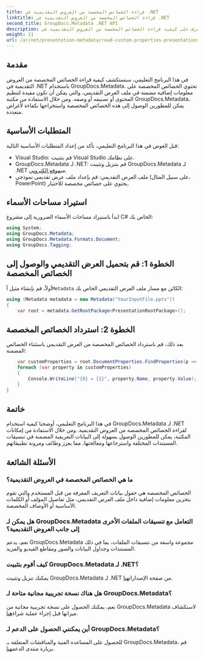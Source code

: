 ```yaml
---
title: قراءة الخصائص المخصصة من العروض التقديمية في .NET
linktitle: قراءة الخصائص المخصصة من العروض التقديمية في .NET
second_title: GroupDocs.Metadata .NET API
description: تعرف على كيفية قراءة الخصائص المخصصة من العروض التقديمية في .NET باستخدام GroupDocs.Metadata. الوصول إلى البيانات الوصفية واسترجاعها بكفاءة.
weight: 11
url: /ar/net/presentation-metadata/read-custom-properties-presentations/
---
```

## مقدمة
في هذا البرنامج التعليمي، سنستكشف كيفية قراءة الخصائص المخصصة من العروض التقديمية في .NET باستخدام GroupDocs.Metadata. تحتوي الخصائص المخصصة على معلومات إضافية مضمنة في ملف العرض التقديمي، والتي يمكن أن تكون مفيدة لتنظيم المحتوى أو تصنيفه أو وصفه. ومن خلال الاستفادة من مكتبة GroupDocs.Metadata، يمكن للمطورين الوصول إلى هذه الخصائص المخصصة واستخراجها بكفاءة لأغراض متعددة.
## المتطلبات الأساسية
قبل الغوص في هذا البرنامج التعليمي، تأكد من إعداد المتطلبات الأساسية التالية:
- Visual Studio: قم بتثبيت Visual Studio على نظامك.
-  GroupDocs.Metadata لـ .NET: قم بتنزيل وتثبيت GroupDocs.Metadata لـ .NET من[موقع إلكتروني](https://releases.groupdocs.com/metadata/net/).
- ملف العرض التقديمي: قم بإعداد ملف عرض تقديمي نموذجي (على سبيل المثال، PowerPoint) يحتوي على خصائص مخصصة للاختبار.

## استيراد مساحات الأسماء
ابدأ باستيراد مساحات الأسماء الضرورية إلى مشروع C# الخاص بك:
```csharp
using System;
using GroupDocs.Metadata;
using GroupDocs.Metadata.Formats.Document;
using GroupDocs.Tagging;
```
## الخطوة 1: قم بتحميل العرض التقديمي والوصول إلى الخصائص المخصصة
 أولاً، قم بإنشاء مثيل أ`Metadata` الكائن مع مسار ملف العرض التقديمي الخاص بك:
```csharp
using (Metadata metadata = new Metadata("YourInputFile.pptx"))
{
    var root = metadata.GetRootPackage<PresentationRootPackage>();
```
## الخطوة 2: استرداد الخصائص المخصصة
بعد ذلك، قم باسترداد الخصائص المخصصة من العرض التقديمي باستثناء الخصائص المضمنة:
```csharp
    var customProperties = root.DocumentProperties.FindProperties(p => !p.Tags.Contains(Tags.Document.BuiltIn));
    foreach (var property in customProperties)
    {
        Console.WriteLine("{0} = {1}", property.Name, property.Value);
    }
}
```

## خاتمة
في هذا البرنامج التعليمي، أوضحنا كيفية استخدام GroupDocs.Metadata لـ .NET لقراءة الخصائص المخصصة من العروض التقديمية. ومن خلال الاستفادة من إمكانات المكتبة، يمكن للمطورين الوصول بسهولة إلى البيانات التعريفية المضمنة في تنسيقات المستندات المختلفة واسترجاعها ومعالجتها، مما يعزز وظائف ومرونة تطبيقاتهم.

## الأسئلة الشائعة
### ما هي الخصائص المخصصة في العروض التقديمية؟
الخصائص المخصصة هي حقول بيانات التعريف المعرفة من قبل المستخدم والتي تقوم بتخزين معلومات إضافية داخل ملف العرض التقديمي، مثل تفاصيل المؤلف أو الكلمات الأساسية أو الأوصاف المخصصة.
### هل يمكن لـ GroupDocs.Metadata التعامل مع تنسيقات الملفات الأخرى إلى جانب العروض التقديمية؟
نعم، يدعم GroupDocs.Metadata مجموعة واسعة من تنسيقات الملفات، بما في ذلك المستندات وجداول البيانات والصور ومقاطع الفيديو والمزيد.
### كيف أقوم بتثبيت GroupDocs.Metadata لـ .NET؟
 يمكنك تنزيل وتثبيت GroupDocs.Metadata لـ .NET من صفحة الإصدارات[هنا](https://releases.groupdocs.com/metadata/net/).
### هل هناك نسخة تجريبية مجانية متاحة لـ GroupDocs.Metadata؟
 نعم، يمكنك الحصول على نسخة تجريبية مجانية من GroupDocs.Metadata لاستكشاف ميزاتها قبل إجراء عملية شراء[هنا](https://releases.groupdocs.com/).
### أين يمكنني الحصول على الدعم لـ GroupDocs.Metadata؟
 للحصول على المساعدة الفنية والمناقشات المتعلقة بـ GroupDocs.Metadata، قم بزيارة منتدى الدعم[هنا](https://forum.groupdocs.com/c/metadata/14).